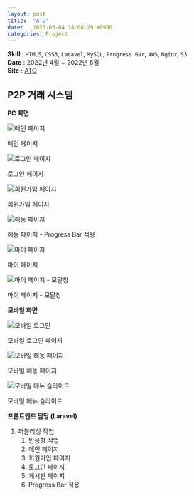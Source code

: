 ```yaml
---
layout: post
title:  "ATO"
date:   2023-05-04 14:08:29 +0900
categories: Project
---
```


**Skill** : `HTML5`, `CSS3`, `Laravel`, `MySQL`, `Progress Bar`, `AWS`, `Nginx`, `S3`  
**Date** : 2022년 4월 ~ 2022년 5월  
**Site** : [ATO](https://ato-nc.com)


## P2P 거래 시스템

**PC 화면**  

![메인 페이지](../assets/img/ato/메인화면.png)

메인 페이지

![로그인 페이지](../assets/img/ato/로그인-ato.png)

로그인 페이지

![회원가입 페이지](../assets/img/ato/회원가입-ato.png)

회원가입 페이지

![해동 페이지](../assets/img/ato/해동페이지.png)

해동 페이지 - Progress Bar 적용

![마이 페이지](../assets/img/ato/마이페이지_내자산.png)

마이 페이지

![마이 페이지 - 모달창](../assets/img/ato/마이페이지_내자산%20–DIBO%20입금.png)

마이 페이지 - 모달창


**모바일 화면**  

![모바일 로그인](../assets/img/ato/모바일_로그인.png)

모바일 로그인 페이지

![모바일 해동 페이지](../assets/img/ato/모바일_해동.png)

모바일 해동 페이지

![모바일 메뉴 슬라이드](../assets/img/ato/모바일_메뉴슬라이드.png)

모바일 메뉴 슬라이드




**프론트엔드 담당 (Laravel)**

1. 퍼블리싱 작업
    1. 반응형 작업
    2. 메인 페이지
    3. 회원가입 페이지
    4. 로그인 페이지
    5. 게시판 페이지
    6. Progress Bar 적용